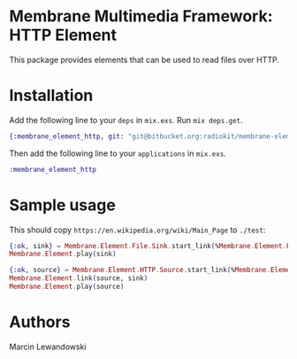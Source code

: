 # Membrane Multimedia Framework: HTTP Element

This package provides elements that can be used to read files over HTTP.

# Installation

Add the following line to your `deps` in `mix.exs`.  Run `mix deps.get`.

```elixir
{:membrane_element_http, git: "git@bitbucket.org:radiokit/membrane-element-http.git"}
```

Then add the following line to your `applications` in `mix.exs`.

```elixir
:membrane_element_http
```

# Sample usage

This should copy `https://en.wikipedia.org/wiki/Main_Page` to `./test`:

```elixir
{:ok, sink} = Membrane.Element.File.Sink.start_link(%Membrane.Element.File.SinkOptions{location: "./test"})
Membrane.Element.play(sink)

{:ok, source} = Membrane.Element.HTTP.Source.start_link(%Membrane.Element.HTTP.SourceOptions{location: "https://en.wikipedia.org/wiki/Main_Page"})
Membrane.Element.link(source, sink)
Membrane.Element.play(source)
```

# Authors

Marcin Lewandowski
